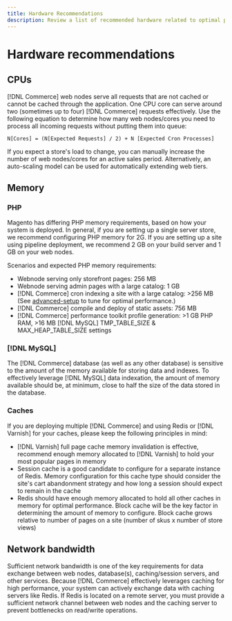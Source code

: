 ```yaml
---
title: Hardware Recommendations
description: Review a list of recommended hardware related to optimal performance of Adobe Commerce and Magento Open Source deployments.
---
```


# Hardware recommendations

## CPUs

[!DNL Commerce] web nodes serve all requests that are not cached or cannot be cached through the application. One CPU core can serve around two (sometimes up to four) [!DNL Commerce] requests effectively. Use the following equation to determine how many  web nodes/cores you need to process all incoming requests without putting them into queue:

```
N[Cores] = (N[Expected Requests] / 2) + N [Expected Cron Processes]
```

If you expect a store's load to change, you can manually increase the number of web nodes/cores for an active sales period. Alternatively, an auto-scaling model can be used for automatically extending web tiers.

## Memory

### PHP

Magento has differing PHP memory requirements, based on how your system is deployed.  In general, if you are setting up a single server store, we recommend configuring PHP memory for 2G.  If you are setting up a site using pipeline deployment, we recommend 2 GB on your build server and 1 GB on your web nodes.

Scenarios and expected PHP memory requirements:

*  Webnode serving only storefront pages: 256 MB
*  Webnode serving admin pages with a large catalog: 1 GB
*  [!DNL Commerce] cron indexing a site with a large catalog: >256 MB (See [advanced-setup](https://devdocs.magento.com/guides/v2.4/performance-best-practices/advanced-setup.html) to tune for optimal performance.)
*  [!DNL Commerce] compile and deploy of static assets: 756 MB
*  [!DNL Commerce] performance toolkit profile generation: >1 GB PHP RAM, >16 MB [!DNL MySQL] TMP_TABLE_SIZE & MAX_HEAP_TABLE_SIZE settings

### [!DNL MySQL]

The [!DNL Commerce] database (as well as any other database) is sensitive to the amount of the memory available for storing data and indexes. To effectively leverage [!DNL MySQL] data indexation, the amount of memory available should be, at minimum, close to half the size of the data stored in the database.

### Caches

If you are deploying multiple [!DNL Commerce] and using Redis or [!DNL Varnish] for your caches, please keep the following principles in mind:

*  [!DNL Varnish] full page cache memory invalidation is effective, recommend enough memory allocated to [!DNL Varnish] to hold your most popular pages in memory
*  Session cache is a good candidate to configure for a separate instance of Redis.  Memory configuration for this cache type should consider the site's cart abandonment strategy and how long a session should expect to remain in the cache
*  Redis should have enough memory allocated to hold all other caches in memory for optimal performance.  Block cache will be the key factor in determining the amount of memory to configure.  Block cache grows relative to number of pages on a site (number of skus x number of store views)

## Network bandwidth

Sufficient network bandwidth is one of the key requirements for data exchange between web nodes, database(s), caching/session servers, and other services. Because [!DNL Commerce] effectively leverages caching for high performance, your system can actively exchange data with caching servers like Redis. If Redis is located on a remote server, you must provide a sufficient network channel between web nodes and the caching server to prevent bottlenecks on read/write operations.
